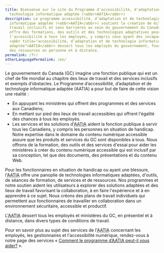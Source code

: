 ```yaml
---
title: Bienvenue sur le site du Programme d'accessibilité, d'adaptation et de
  technologie informatique adaptée (<abbr>AATIA</abbr>)
description: Le programme accessibilité, d’adaptation et de technologie
  informatique adaptée (<abbr>AATIA</abbr>) soutient la création de milieux de
  travail inclusifs et sans barrières au sein du gouvernement du Canada. Il
  offre des formations, des outils et des technologies adaptatives pour garantir
  l'accessibilité à tous les employés, y compris ceux ayant des incapacités.
  <abbr title="accessibilité, d’adaptation et de technologie informatique
  adaptée">AATIA</abbr> dessert tous les employés du gouvernement, fournissant
  des ressources en personne et à distance.
permalink: /fr/
otherLanguagePermalink: /en/
---
```

Le gouvernement du Canada (<abbr>GC</abbr>) imagine une fonction publique qui est un chef de file mondial au chapitre des lieux de travail et des services inclusifs et exempts d’obstacles. Le Programme d’accessibilité, d’adaptation et de technologie informatique adaptée (<abbr>AATIA</abbr>) a pour but de faire de cette vision une réalité :

- En appuyant les ministères qui offrent des programmes et des services aux Canadiens;
- En mettant sur pied des lieux de travail accessibles qui offrent l'égalité des chances à tous les employés.
- Les services et les solutions d'<abbr title="accessibilité, d’adaptation et de technologie informatique adaptée">AATIA</abbr> aident la fonction publique à servir tous les Canadiens, y compris les personnes en situation de handicap. Notre expertise dans le domaine du contenu numérique accessible assure que les produits et services du GC sont disponibles à tous. Nous offrons de la formation, des outils et des services d'essai pour aider les ministères à créer du contenu numérique accessible qui est inclusif par sa conception, tel que des documents, des présentations et du contenu Web.

Pour les fonctionnaires en situation de handicap ou ayant une blessure, l'<abbr title="accessibilité, d’adaptation et de technologie informatique adaptée">AATIA</abbr> offre une panoplie de technologies informatiques adaptées, d'outils, de séances de formation, de services et de ressources. Nos programmes et notre soutien aident les utilisateurs à explorer des solutions adaptées et des lieux de travail favorisant la collaboration, à en faire l'expérience et à en apprendre à ce sujet. Nous créons des plans de travail individuels qui permettent aux fonctionnaires de travailler en collaboration dans un environnement sécuritaire, accessible et productif.

L'<abbr title="accessibilité, d’adaptation et de technologie informatique adaptée">AATIA</abbr> dessert tous les employés et ministères du GC, en présentiel et à distance, dans divers types de conditions de travail.

Pour en savoir plus au sujet des services de l'<abbr title="accessibilité, d’adaptation et de technologie informatique adaptée">AATIA</abbr> concernant les employés, les gestionnaires et l'accessibilité numérique, rendez-vous à notre page des services « [Comment le programme d’<abbr title="accessibilité, d’adaptation et de technologie informatique adaptée">AATIA</abbr> peut-il vous aider?](/fr/comment-le-programme-d-aatia-peut-il-vous-aider) ».
